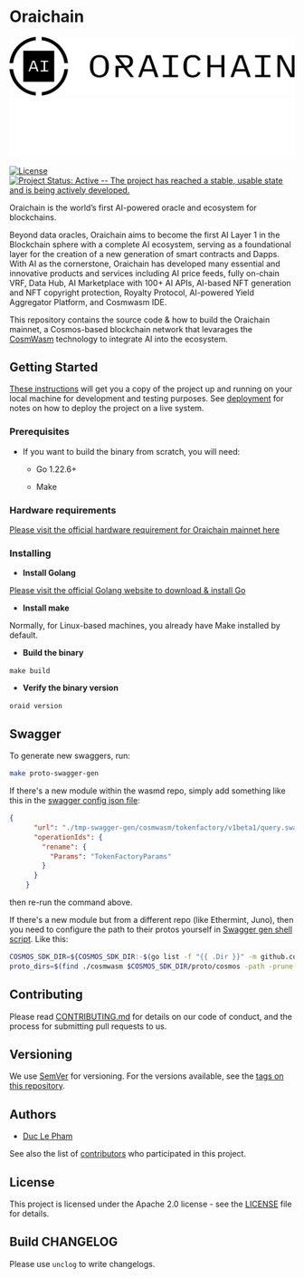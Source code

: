 # Oraichain

![Banner!](./doc/logo-full-h-light.png#gh-light-mode-only)
![Banner!](./doc/logo-full-h-dark.png#gh-dark-mode-only)

[![License](https://img.shields.io/badge/License-Apache%202.0-blue.svg)](https://opensource.org/licenses/Apache-2.0)
[![Project Status: Active -- The project has reached a stable, usable
state and is being actively
developed.](https://img.shields.io/badge/repo%20status-Active-green.svg)](https://www.repostatus.org/#active)


Oraichain is the world’s first AI-powered oracle and ecosystem for blockchains. 

Beyond data oracles, Oraichain aims to become the first AI Layer 1 in the Blockchain sphere with a complete AI ecosystem, serving as a foundational layer for the creation of a new generation of smart contracts and Dapps. With AI as the cornerstone, Oraichain has developed many essential and innovative products and services including AI price feeds, fully on-chain VRF, Data Hub, AI Marketplace with 100+ AI APIs, AI-based NFT generation and NFT copyright protection, Royalty Protocol, AI-powered Yield Aggregator Platform, and Cosmwasm IDE.

This repository contains the source code & how to build the Oraichain mainnet, a Cosmos-based blockchain network that levarages the [CosmWasm](https://github.com/CosmWasm/cosmwasm) technology to integrate AI into the ecosystem.

## Getting Started

[These instructions](https://docs.orai.io/developers/tutorials/getting-setup) will get you a copy of the project up and running on your local machine for development and testing purposes. See [deployment](#deployment) for notes on how to deploy the project on a live system.

### Prerequisites

* If you want to build the binary from scratch, you will need:

    - Go 1.22.6+

    - Make

### Hardware requirements

[Please visit the official hardware requirement for Oraichain mainnet here](https://docs.orai.io/developers/networks/mainnet#node-hardwarde-specification)

### Installing

* **Install Golang**

[Please visit the official Golang website to download & install Go](https://go.dev/doc/install)

* **Install make**

Normally, for Linux-based machines, you already have Make installed by default.

* **Build the binary**

`make build`

* **Verify the binary version**

`oraid version`

## Swagger

To generate new swaggers, run:

```bash
make proto-swagger-gen
```

If there's a new module within the wasmd repo, simply add something like this in the [swagger config json file](./client/docs/swagger-ui/config.json):

```json
{
      "url": "./tmp-swagger-gen/cosmwasm/tokenfactory/v1beta1/query.swagger.json",
      "operationIds": {
        "rename": {
          "Params": "TokenFactoryParams"
        }
      }
    }
```

then re-run the command above.

If there's a new module but from a different repo (like Ethermint, Juno), then you need to configure the path to their protos yourself in [Swagger gen shell script](./scripts/protoc-swagger-gen.sh). Like this:

```bash
COSMOS_SDK_DIR=${COSMOS_SDK_DIR:-$(go list -f "{{ .Dir }}" -m github.com/cosmos/cosmos-sdk)}
proto_dirs=$(find ./cosmwasm $COSMOS_SDK_DIR/proto/cosmos -path -prune -o -name '*.proto' -print0 | xargs -0 -n1 dirname | sort | uniq)
```

## Contributing

Please read [CONTRIBUTING.md](./CONTRIBUTING.md) for details on our code of conduct, and the process for submitting pull requests to us.

## Versioning

We use [SemVer](http://semver.org/) for versioning. For the versions available, see the [tags on this repository](https://github.com/oraichain/orai/tags). 

## Authors

* [Duc Le Pham](https://github.com/ducphamle2)

See also the list of [contributors](https://github.com/oraichain/orai/contributors) who participated in this project.

## License

This project is licensed under the Apache 2.0 license - see the [LICENSE](LICENSE) file for details.

## Build CHANGELOG

Please use `unclog` to write changelogs.

